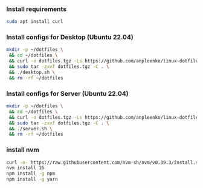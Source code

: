 ### Install requirements

```bash
sudo apt install curl
```

### Install configs for Desktop (Ubuntu 22.04)

```bash
mkdir -p ~/dotfiles \
 && cd ~/dotfiles \
 && curl -o dotfiles.tgz -Ls https://github.com/anpleenko/linux-dotfiles/releases/download/<tag>/dotfiles.tgz \
 && sudo tar -zxvf dotfiles.tgz -C . \
 && ./desktop.sh \
 && rm -rf ~/dotfiles
```

### Install configs for Server (Ubuntu 22.04)

```bash
mkdir -p ~/dotfiles \
 && cd ~/dotfiles \
 && curl -o dotfiles.tgz -Ls https://github.com/anpleenko/linux-dotfiles/releases/download/<tag>/dotfiles.tgz \
 && sudo tar -zxvf dotfiles.tgz -C . \
 && ./server.sh \
 && rm -rf ~/dotfiles
```

### install nvm

```bash
curl -o- https://raw.githubusercontent.com/nvm-sh/nvm/v0.39.3/install.sh | bash
nvm install 16
npm install -g npm
npm install -g yarn
```
